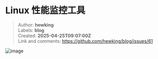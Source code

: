 # Linux 性能监控工具

> Author: **hewking**  
> Labels: **blog**  
> Created: **2025-04-25T09:07:00Z**  
> Link and comments: <https://github.com/hewking/blog/issues/61>  


![image](https://github.com/user-attachments/assets/aa7f2afc-0022-44ea-9739-09049799f3de)